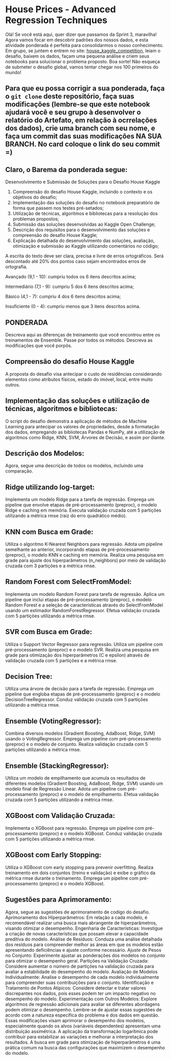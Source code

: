 # House Prices - Advanced Regression Techniques

Olá! Se você está aqui, quer dizer que passamos da Sprint 3, maravilha! Agora vamos focar em descobrir padrões dos nossos dados, e esta atividade ponderada é perfeita para consolidarmos o nosso conhecimento. Em grupo, se juntem e entrem no site: [house_kaggle_competition](https://www.kaggle.com/competitions/house-prices-advanced-regression-techniques), leiam o desafio, baixem os dados, façam uma pequena análise e criem seus notebooks para solucionar o problema proposto. Boa sorte! Não esqueça de submeter o desafio global, vamos tentar chegar nos 100 primeiros do mundo!

## Para que eu possa corrigir a sua ponderada, faça o `git clone` deste repositório, faça suas modificações (lembre-se que este notebook ajudará você e seu grupo à desenvolver o relatório do Artefato, em relação à ocrrelações dos dados), crie uma branch com seu nome, e faça um commit das suas modificações NA SUA BRANCH. No card coloque o link do seu commit =)

## Claro, o Barema da ponderada segue:

Desenvolvimento e Submissão de Soluções para o Desafio House Kaggle

1. Compreensão do desafio House Kaggle, incluindo o contexto e os objetivos do desafio;
2. Implementação das soluções do desafio no notebook preparatório de forma que passem nos testes pré-setados;
3. Utilização de técnicas, algoritmos e bibliotecas para a resolução dos problemas propostos;
4. Submissão das soluções desenvolvidas ao Kaggle Open Challenge;
5. Descrição dos requisitos para o desenvolvimento das soluções e compreensão do desafio House Kaggle;
6. Explicação detalhada do desenvolvimento das soluções, avaliação, otimização e submissão ao Kaggle utilizando comentários no código;

A escrita do texto deve ser clara, precisa e livre de erros ortográficos. Será descontado até 20% dos pontos caso sejam encontrados erros de ortografia.

Avançado (9,1 - 10): cumpriu todos os 6 itens descritos acima;

Intermediário (7,1 - 9): cumpriu 5 dos 6 itens descritos acima;

Básico (4,1 - 7): cumpriu 4 dos 6 itens descritos acima;

Insuficiente (0 - 4): cumpriu menos que 3 itens descritos acima.

## PONDERADA
Descreva aqui as diferenças de treinamento que você encontrou entre os treinamentos de Ensemble. Passe por todos os métodos. Descreva as modificações que você porpôs.

## Compreensão do desafio House Kaggle
A proposta do desafio visa antecipar o custo de residências considerando elementos como atributos físicos, estado do imóvel, local, entre muito outros.

## Implementação das soluções e utilização de técnicas, algoritmos e bibliotecas:

O script do desafio demonstra a aplicação de métodos de Machine Learning para antecipar os valores de propriedades, desde a formatação dos dados, empregando as bibliotecas Pandas e NumPy, até a utilização de algoritmos como Ridge, KNN, SVM, Árvores de Decisão, e assim por diante.


## Descrição dos Modelos:
Agora, segue uma descrição de todos os modelos, incluindo uma comparação.
## Ridge utilizando log-target:
Implementa um modelo Ridge para a tarefa de regressão.
Emprega um pipeline que envolve etapas de pré-processamento (preproc), o modelo Ridge e caching em memória.
Executa validação cruzada com 5 partições utilizando a métrica rmse (raiz do erro quadrático médio).
## KNN com Busca em Grade:
Utiliza o algoritmo K-Nearest Neighbors para regressão.
Adota um pipeline semelhante ao anterior, incorporando etapas de pré-processamento (preproc), o modelo KNN e caching em memória.
Realiza uma pesquisa em grade para ajuste dos hiperparâmetros (n_neighbors) por meio de validação cruzada com 3 partições e a métrica rmse.
## Random Forest com SelectFromModel:
Implementa um modelo Random Forest para tarefa de regressão.
Aplica um pipeline que inclui etapas de pré-processamento (preproc), o modelo Random Forest e a seleção de características através do SelectFromModel usando um estimador RandomForestRegressor.
Efetua validação cruzada com 5 partições utilizando a métrica rmse.
## SVR com Busca em Grade:
Utiliza o Support Vector Regressor para regressão.
Utiliza um pipeline com pré-processamento (preproc) e o modelo SVR. Realiza uma pesquisa em grade para otimização dos hiperparâmetros (C e epsilon) através de validação cruzada com 5 partições e a métrica rmse.
## Decision Tree:
Utiliza uma árvore de decisão para a tarefa de regressão.
Emprega um pipeline que engloba etapas de pré-processamento (preproc) e o modelo DecisionTreeRegressor.
Conduz validação cruzada com 5 partições utilizando a métrica rmse.
## Ensemble (VotingRegressor):
Combina diversos modelos (Gradient Boosting, AdaBoost, Ridge, SVM) usando o VotingRegressor.
Emprega um pipeline com pré-processamento (preproc) e o modelo de conjunto.
Realiza validação cruzada com 5 partições utilizando a métrica rmse.
## Ensemble (StackingRegressor):
Utiliza um modelo de empilhamento que acumula os resultados de diferentes modelos (Gradient Boosting, AdaBoost, Ridge, SVM) usando um modelo final de Regressão Linear.
Adota um pipeline com pré-processamento (preproc) e o modelo de empilhamento.
Efetua validação cruzada com 5 partições utilizando a métrica rmse.
## XGBoost com Validação Cruzada:
Implementa o XGBoost para regressão.
Emprega um pipeline com pré-processamento (preproc) e o modelo XGBoost.
Conduz validação cruzada com 5 partições utilizando a métrica rmse.
## XGBoost com Early Stopping:
Utiliza o XGBoost com early stopping para prevenir overfitting.
Realiza treinamento em dois conjuntos (treino e validação) e exibe o gráfico da métrica rmse durante o treinamento.
Emprega um pipeline com pré-processamento (preproc) e o modelo XGBoost.


## Sugestões para Aprimoramento:
Agora, segue as sugestões de aprimoramento de codigo do desafio.
Aprimoramento dos Hiperparâmetros:
Em relação a cada modelo, é recomendável realizar uma busca mais abrangente de hiperparâmetros, visando otimizar o desempenho.
Engenharia de Características:
Investigue a criação de novas características que possam elevar a capacidade preditiva do modelo.
Análise de Resíduos:
Conduza uma análise detalhada dos resíduos para compreender melhor as áreas em que os modelos estão apresentando deficiências e ajuste conforme necessário.
Ajuste de Pesos no Conjunto:
Experimente ajustar as ponderações dos modelos no conjunto para otimizar o desempenho geral.
Partições na Validação Cruzada:
Considere aumentar o número de partições na validação cruzada para avaliar a estabilidade do desempenho do modelo.
Avaliação de Modelos Individualmente:
Analise o desempenho de cada modelo individualmente para compreender suas contribuições para o conjunto.
Identificação e Tratamento de Pontos Atípicos:
Considere detectar e tratar valores discrepantes nos dados, pois esses podem ter um impacto negativo no desempenho do modelo.
Experimentação com Outros Modelos:
Explore algoritmos de regressão adicionais para avaliar se diferentes abordagens podem otimizar o desempenho.
Lembre-se de ajustar essas sugestões de acordo com a natureza específica do problema e dos dados em questão.
Essas modificações visam aprimorar o desempenho dos modelos, especialmente quando os alvos (variáveis dependentes) apresentam uma distribuição assimétrica. A aplicação da transformação logarítmica pode contribuir para estabilizar as variações e melhorar a interpretação dos resultados. A busca em grade para otimização de hiperparâmetros é uma prática comum na busca das configurações que maximizem o desempenho do modelo.
